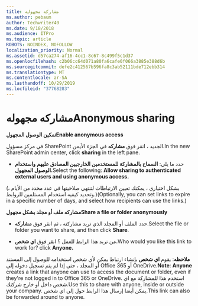```yaml
---
title: مشاركه مجهوله
ms.author: pebaum
author: Techwriter40
ms.date: 9/18/2018
ms.audience: ITPro
ms.topic: article
ROBOTS: NOINDEX, NOFOLLOW
localization_priority: Normal
ms.assetid: d57ca274-af16-4cc1-8c67-8c499f5c1d37
ms.openlocfilehash: c2b06cc64d071a80fa6cafe0f066a3885e388d6b
ms.sourcegitcommit: defe2c412567b596fa8c3ab52111bde712ebb314
ms.translationtype: MT
ms.contentlocale: ar-SA
ms.lasthandoff: 10/29/2019
ms.locfileid: "37768283"
---
```

# <a name="anonymous-sharing"></a><span data-ttu-id="07736-102">مشاركه مجهوله</span><span class="sxs-lookup"><span data-stu-id="07736-102">Anonymous sharing</span></span>

 <span data-ttu-id="07736-103">**تمكين الوصول المجهول**</span><span class="sxs-lookup"><span data-stu-id="07736-103">**Enable anonymous access**</span></span>
  
<span data-ttu-id="07736-104">في مركز مسؤول SharePoint الجديد ، انقر فوق **مشاركه** في الجزء الأيمن.</span><span class="sxs-lookup"><span data-stu-id="07736-104">In the new SharePoint admin center, click **sharing** in the left pane.</span></span> 
  
- <span data-ttu-id="07736-105">حدد ما يلي: **السماح بالمشاركة للمستخدمين الخارجيين المصادق عليهم واستخدام الوصول المجهول.**</span><span class="sxs-lookup"><span data-stu-id="07736-105">Select the following: **Allow sharing to authenticated external users and using anonymous access.**</span></span>
  
<span data-ttu-id="07736-106">(بشكل اختياري ، يمكنك تعيين الارتباطات لتنتهي صلاحيتها في عدد محدد من الأيام ، وتحديد كيفيه استخدام المستلمين للروابط.)</span><span class="sxs-lookup"><span data-stu-id="07736-106">(Optionally, you can set links to expire in a specific number of days, and select how recipients can use the links.)</span></span>
    
 <span data-ttu-id="07736-107">**مشاركه ملف أو مجلد بشكل مجهول**</span><span class="sxs-lookup"><span data-stu-id="07736-107">**Share a file or folder anonymously**</span></span>
  
- <span data-ttu-id="07736-108">حدد الملف أو المجلد الذي تريد مشاركته ، ثم انقر فوق **مشاركه**.</span><span class="sxs-lookup"><span data-stu-id="07736-108">Select the file or folder you want to share, and then click **Share**.</span></span> 
    
- <span data-ttu-id="07736-109">من تريد هذا الرابط للعمل ؟ انقر فوق **اي شخص.**</span><span class="sxs-lookup"><span data-stu-id="07736-109">Who would you like this link to work for? click **Anyone.**</span></span>
  
 <span data-ttu-id="07736-110">**ملاحظه**: يقوم **اي شخص** بإنشاء ارتباط يمكن لأي شخص استخدامه للوصول إلى المستند أو المجلد ، حتى إذا لم يتم تسجيل دخوله إلى Office 365 أو OneDrive.</span><span class="sxs-lookup"><span data-stu-id="07736-110">**Note**: **Anyone** creates a link that anyone can use to access the document or folder, even if they're not logged in to Office 365 or OneDrive.</span></span> <span data-ttu-id="07736-111">استخدم هذا للمشاركة مع اي شخص داخل أو خارج شركتك.</span><span class="sxs-lookup"><span data-stu-id="07736-111">Use this to share with anyone, inside or outside your company.</span></span> <span data-ttu-id="07736-112">يمكن أيضا إرسال هذا الرابط حول إلى اي شخص.</span><span class="sxs-lookup"><span data-stu-id="07736-112">This link can also be forwarded around to anyone.</span></span> 
    

